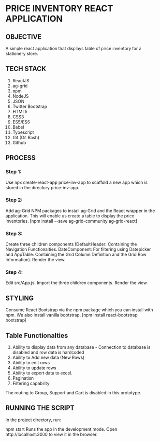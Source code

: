#   PRICE INVENTORY REACT APPLICATION
## OBJECTIVE
A simple react application that displays table of price inventory for a stationery store. 

## TECH STACK
1. ReactJS
2. ag-grid
3. npm
4. NodeJS
5. JSON
6. Twitter Bootstrap
7. HTML5
8. CSS3
9. ES5/ES6
10. Babel
11. Typescript
12. Git (Git Bash)
13. Github

## PROCESS
###  Step 1: 
Use npx create-react-app price-inv-app to scaffold a new app which is stored in the directory price-inv-app. 

### Step 2:
Add ag-Grid NPM packages to install ag-Grid and the React wrapper in the application. This will enable us create a table to display the price inventories.
[npm install --save ag-grid-community ag-grid-react]

### Step 3:
Create three children components (DefaultHeader: Containing the Navigation Functionalties. DateComponent: For filtering using Datepicker and AppTable: Containing the Grid Column Definition and the Grid Row Information). Render the view.

### Step 4:
Edit src/App.js. Import the three children components. Render the view.

## STYLING
Consume React Bootstrap via the npm package which you can install with npm. We also install vanilla bootstrap.
[npm install react-bootstrap bootstrap]

## Table Functionalties

1. Ability to display data from any database - Connection to database is disabled and row data is hardcoded
2. Ability to Add new data (New Rows)
3. Ability to edit rows
4. Ability to update rows
5. Ability to export data to excel.
6. Pagination
7. Filtering capability

The routing to Group, Support and Cart is disabled in this prototype.

## RUNNING THE SCRIPT
In the project directory, run:

npm start
Runs the app in the development mode.
Open http://localhost:3000 to view it in the browser.